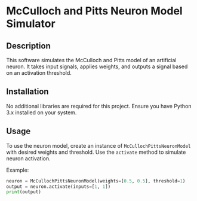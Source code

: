# McCulloch and Pitts Neuron Model Simulator

## Description

This software simulates the McCulloch and Pitts model of an artificial neuron. It takes input signals, applies weights, and outputs a signal based on an activation threshold.

## Installation

No additional libraries are required for this project. Ensure you have Python 3.x installed on your system.

## Usage

To use the neuron model, create an instance of `McCullochPittsNeuronModel` with desired weights and threshold. Use the `activate` method to simulate neuron activation.

Example:

```python
neuron = McCullochPittsNeuronModel(weights=[0.5, 0.5], threshold=1)
output = neuron.activate(inputs=[1, 1])
print(output)
```
